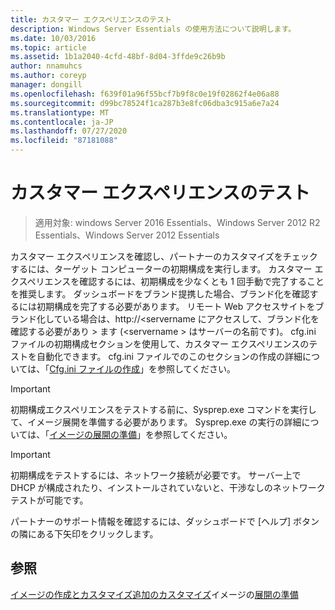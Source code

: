 ```yaml
---
title: カスタマー エクスペリエンスのテスト
description: Windows Server Essentials の使用方法について説明します。
ms.date: 10/03/2016
ms.topic: article
ms.assetid: 1b1a2040-4cfd-48bf-8d04-3ffde9c26b9b
author: nnamuhcs
ms.author: coreyp
manager: dongill
ms.openlocfilehash: f639f01a96f55bcf7b9f8c0e19f02862f4e06a88
ms.sourcegitcommit: d99bc78524f1ca287b3e8fc06dba3c915a6e7a24
ms.translationtype: MT
ms.contentlocale: ja-JP
ms.lasthandoff: 07/27/2020
ms.locfileid: "87181088"
---
```

# <a name="testing-the-customer-experience"></a>カスタマー エクスペリエンスのテスト

>適用対象: windows Server 2016 Essentials、Windows Server 2012 R2 Essentials、Windows Server 2012 Essentials

カスタマー エクスペリエンスを確認し、パートナーのカスタマイズをチェックするには、ターゲット コンピューターの初期構成を実行します。 カスタマー エクスペリエンスを確認するには、初期構成を少なくとも 1 回手動で完了することを推奨します。 ダッシュボードをブランド提携した場合、ブランド化を確認するには初期構成を完了する必要があります。 リモート Web アクセスサイトをブランド化している場合は、http://<servername にアクセスして、ブランド化を確認する必要があり \> ます (<servername \> はサーバーの名前です)。 cfg.ini ファイルの初期構成セクションを使用して、カスタマー エクスペリエンスのテストを自動化できます。 cfg.ini ファイルでのこのセクションの作成の詳細については、「[Cfg.ini ファイルの作成](Create-the-Cfg.ini-File.md)」を参照してください。

> [!IMPORTANT]
>  初期構成エクスペリエンスをテストする前に、Sysprep.exe コマンドを実行して、イメージ展開を準備する必要があります。 Sysprep.exe の実行の詳細については、「[イメージの展開の準備](Preparing-the-Image-for-Deployment.md)」を参照してください。

> [!IMPORTANT]
>  初期構成をテストするには、ネットワーク接続が必要です。 サーバー上で DHCP が構成されたり、インストールされていないと、干渉なしのネットワーク テストが可能です。

 パートナーのサポート情報を確認するには、ダッシュボードで [ヘルプ] ボタンの隣にある下矢印をクリックします。

## <a name="see-also"></a>参照
 [イメージの作成とカスタマイズ](Creating-and-Customizing-the-Image.md)[追加のカスタマイズ](Additional-Customizations.md)イメージの[展開の準備](Preparing-the-Image-for-Deployment.md)